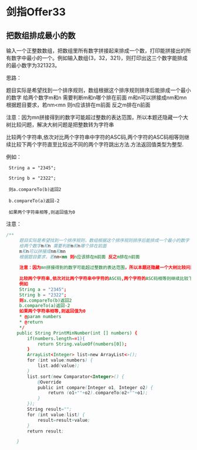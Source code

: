 # 剑指Offer33
## 把数组排成最小的数
输入一个正整数数组，把数组里所有数字拼接起来排成一个数，打印能拼接出的所有数字中最小的一个。例如输入数组{3，32，321}，则打印出这三个数字能排成的最小数字为321323。

思路：

题目实际是希望找到一个排序规则，数组根据这个排序规则排序后能排成一个最小的数字
     给两个数字m和n 需要判断m和n哪个排在前面
     m和n可以拼接成nm和mn
     根据题目要求，若nm<mn 则n应该排在m前面 反之m排在n前面
     
注意：因为mn拼接得到的数字可能超过整数的表达范围，所以本题还隐藏一个大树比较问题，解决大树问题是把整数转为字符串
     
比较两个字符串,依次对比两个字符串中字符的ASC码,两个字符的ASC码相等则继续比较下两个字符直至比较出不同的两个字符跳出方法.方法返回值类型为整型.
     
例如：
     
     String a = "2345";
     
     String b = "2322";
     
     则a.compareTo(b)返回2
     
     b.compareTo(a)返回-2
     
     如果两个字符串相等,则返回值为0



注意：

```java
/**
     题目实际是希望找到一个排序规则，数组根据这个排序规则排序后能排成一个最小的数字
     给两个数字m和n 需要判断m和n哪个排在前面
     m和n可以拼接成nm和mn
     根据题目要求，若nm<mn 则n应该排在m前面 反之m排在n前面
     
     注意：因为mn拼接得到的数字可能超过整数的表达范围，所以本题还隐藏一个大树比较问题，解决大树问题是把整数转为字符串
     
     比较两个字符串,依次对比两个字符串中字符的ASC码,两个字符的ASC码相等则继续比较下两个字符直至比较出不同的两个字符跳出方法.方法返回值类型为整型.
     例如
     String a = "2345";
     String b = "2322";
     则a.compareTo(b)返回2
     b.compareTo(a)返回-2
     如果两个字符串相等,则返回值为0
     * @param numbers
     * @return
     */
    public String PrintMinNumber(int [] numbers) {
        if(numbers.length==1){
            return String.valueOf(numbers[0]);
        }
        ArrayList<Integer> list=new ArrayList<>();
        for (int value:numbers) {
            list.add(value);
        }
        list.sort(new Comparator<Integer>() {
            @Override
            public int compare(Integer o1, Integer o2) {
                return (o1+""+o2).compareTo(o2+""+o1);
            }
        });
        String result="";
        for (int value:list) {
            result=result+value;
        }
        return result;

    }

```
